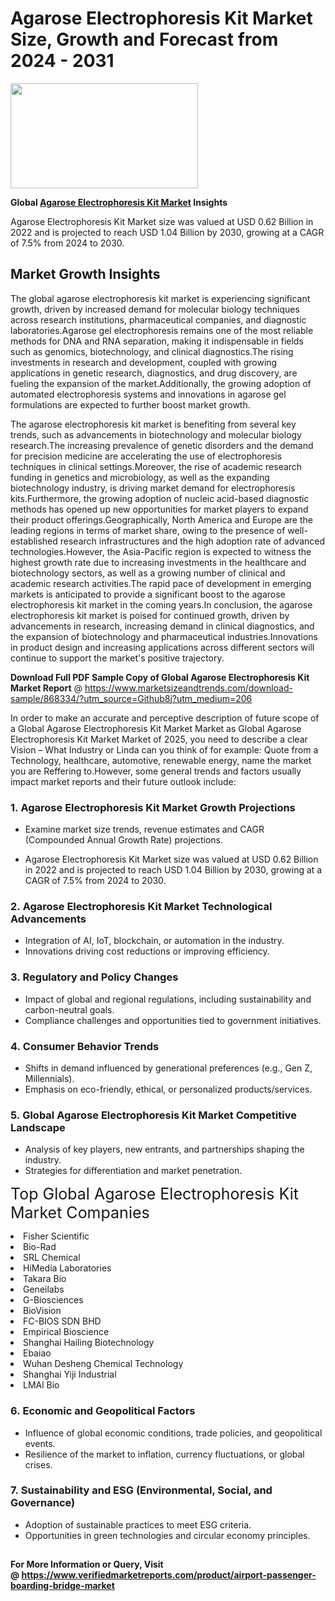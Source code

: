<H1>Agarose Electrophoresis Kit Market Size, Growth and Forecast from 2024 - 2031</H1><img class="aligncenter size-medium wp-image-584254" src="https://thirdeyenews.in/wp-content/uploads/2024/09/Global-Market-Research-300x168.jpeg" alt="" width="300" height="168" /><p><strong>Global&nbsp;<a href="https://www.marketsizeandtrends.com/download-sample/868334/?utm_source=Github8j?utm_medium=206">Agarose Electrophoresis Kit Market</a> Insights</strong></p><p>Agarose Electrophoresis Kit Market size was valued at USD 0.62 Billion in 2022 and is projected to reach USD 1.04 Billion by 2030, growing at a CAGR of 7.5% from 2024 to 2030.</p><p><h2>Market Growth Insights</h2> <p>The global agarose electrophoresis kit market is experiencing significant growth, driven by increased demand for molecular biology techniques across research institutions, pharmaceutical companies, and diagnostic laboratories.Agarose gel electrophoresis remains one of the most reliable methods for DNA and RNA separation, making it indispensable in fields such as genomics, biotechnology, and clinical diagnostics.The rising investments in research and development, coupled with growing applications in genetic research, diagnostics, and drug discovery, are fueling the expansion of the market.Additionally, the growing adoption of automated electrophoresis systems and innovations in agarose gel formulations are expected to further boost market growth.</p> <p>The agarose electrophoresis kit market is benefiting from several key trends, such as advancements in biotechnology and molecular biology research.The increasing prevalence of genetic disorders and the demand for precision medicine are accelerating the use of electrophoresis techniques in clinical settings.Moreover, the rise of academic research funding in genetics and microbiology, as well as the expanding biotechnology industry, is driving market demand for electrophoresis kits.Furthermore, the growing adoption of nucleic acid-based diagnostic methods has opened up new opportunities for market players to expand their product offerings.Geographically, North America and Europe are the leading regions in terms of market share, owing to the presence of well-established research infrastructures and the high adoption rate of advanced technologies.However, the Asia-Pacific region is expected to witness the highest growth rate due to increasing investments in the healthcare and biotechnology sectors, as well as a growing number of clinical and academic research activities.The rapid pace of development in emerging markets is anticipated to provide a significant boost to the agarose electrophoresis kit market in the coming years.In conclusion, the agarose electrophoresis kit market is poised for continued growth, driven by advancements in research, increasing demand in clinical diagnostics, and the expansion of biotechnology and pharmaceutical industries.Innovations in product design and increasing applications across different sectors will continue to support the market's positive trajectory.</p> <p><span class=""><strong>Download Full PDF Sample Copy of Global Agarose Electrophoresis Kit Market Report</strong> @ <a href="https://www.marketsizeandtrends.com/download-sample/868334/?utm_source=Github8j?utm_medium=206" target="_blank">https://www.marketsizeandtrends.com/download-sample/868334/?utm_source=Github8j?utm_medium=206</a></span></p><p>In order to make an accurate and perceptive description of future scope of a Global&nbsp;Agarose Electrophoresis Kit Market Market as Global&nbsp;Agarose Electrophoresis Kit Market Market of 2025, you need to describe a clear Vision &ndash; What Industry or Linda can you think of for example: Quote from a Technology, healthcare, automotive, renewable energy, name the market you are Reffering to.However, some general trends and factors usually impact market reports and their future outlook include:</p><h3>1.&nbsp;<strong>Agarose Electrophoresis Kit Market Growth Projections</strong></h3><ul><li>Examine market size trends, revenue estimates and CAGR (Compounded Annual Growth Rate) projections.</li><li><p>Agarose Electrophoresis Kit Market size was valued at USD 0.62 Billion in 2022 and is projected to reach USD 1.04 Billion by 2030, growing at a CAGR of 7.5% from 2024 to 2030.</p></li></ul><h3>2.&nbsp;<strong>Agarose Electrophoresis Kit Market Technological Advancements</strong></h3><ul><li>Integration of AI, IoT, blockchain, or automation in the industry.</li><li>Innovations driving cost reductions or improving efficiency.</li></ul><h3>3.&nbsp;<strong>Regulatory and Policy Changes</strong></h3><ul><li>Impact of global and regional regulations, including sustainability and carbon-neutral goals.</li><li>Compliance challenges and opportunities tied to government initiatives.</li></ul><h3>4.&nbsp;<strong>Consumer Behavior Trends</strong></h3><ul><li>Shifts in demand influenced by generational preferences (e.g., Gen Z, Millennials).</li><li>Emphasis on eco-friendly, ethical, or personalized products/services.</li></ul><h3>5.&nbsp;<strong>Global Agarose Electrophoresis Kit Market Competitive Landscape</strong></h3><ul><li>Analysis of key players, new entrants, and partnerships shaping the industry.</li><li>Strategies for differentiation and market penetration.</li></ul><p data-pm-slice="1 1 []"><span style="color: inherit; font-family: inherit; font-size: 25px;">Top Global Agarose Electrophoresis Kit Market Companies</span></p><div class="" data-test-id=""><p><li>Fisher Scientific</li><li> Bio-Rad</li><li> SRL Chemical</li><li> HiMedia Laboratories</li><li> Takara Bio</li><li> Geneilabs</li><li> G-Biosciences</li><li> BioVision</li><li> FC-BIOS SDN BHD</li><li> Empirical Bioscience</li><li> Shanghai Hailing Biotechnology</li><li> Ebaiao</li><li> Wuhan Desheng Chemical Technology</li><li> Shanghai Yiji Industrial</li><li> LMAl Bio</li></p></div><h3>6.&nbsp;<strong>Economic and Geopolitical Factors</strong></h3><ul><li>Influence of global economic conditions, trade policies, and geopolitical events.</li><li>Resilience of the market to inflation, currency fluctuations, or global crises.</li></ul><h3>7.&nbsp;<strong>Sustainability and ESG (Environmental, Social, and Governance)</strong></h3><ul><li>Adoption of sustainable practices to meet ESG criteria.</li><li>Opportunities in green technologies and circular economy principles.</li></ul><h2><strong style="font-size: 14px;">For More Information or Query, Visit @&nbsp;</strong><a style="background-color: #ffffff; font-size: 14px;" href="https://www.marketsizeandtrends.com/report/agarose-electrophoresis-kit-market/" target="_blank">https://www.verifiedmarketreports.com/product/airport-passenger-boarding-bridge-market</a></h2>